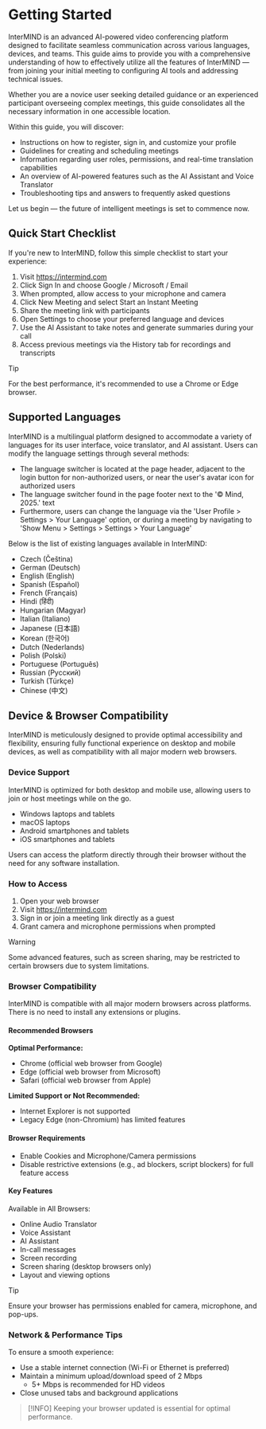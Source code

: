 # Getting Started

InterMIND is an advanced AI-powered video conferencing platform designed to facilitate seamless communication across various languages, devices, and teams. This guide aims to provide you with a comprehensive understanding of how to effectively utilize all the features of InterMIND — from joining your initial meeting to configuring AI tools and addressing technical issues.

Whether you are a novice user seeking detailed guidance or an experienced participant overseeing complex meetings, this guide consolidates all the necessary information in one accessible location.

Within this guide, you will discover:

- Instructions on how to register, sign in, and customize your profile
- Guidelines for creating and scheduling meetings
- Information regarding user roles, permissions, and real-time translation capabilities
- An overview of AI-powered features such as the AI Assistant and Voice Translator
- Troubleshooting tips and answers to frequently asked questions

Let us begin — the future of intelligent meetings is set to commence now.

## Quick Start Checklist

If you're new to InterMIND, follow this simple checklist to start your experience:

1. Visit https://intermind.com
2. Click Sign In and choose Google / Microsoft / Email
3. When prompted, allow access to your microphone and camera
4. Click New Meeting and select Start an Instant Meeting
5. Share the meeting link with participants
6. Open Settings to choose your preferred language and devices
7. Use the AI Assistant to take notes and generate summaries during your call
8. Access previous meetings via the History tab for recordings and transcripts

> [!TIP]
> For the best performance, it's recommended to use a Chrome or Edge browser.

## Supported Languages

InterMIND is a multilingual platform designed to accommodate a variety of languages for its user interface, voice translator, and AI assistant. Users can modify the language settings through several methods:

- The language switcher is located at the page header, adjacent to the login button for non-authorized users, or near the user's avatar icon for authorized users
- The language switcher found in the page footer next to the '© Mind, 2025.' text
- Furthermore, users can change the language via the 'User Profile > Settings > Your Language' option, or during a meeting by navigating to 'Show Menu > Settings > Settings > Your Language'

Below is the list of existing languages available in InterMIND:

- Czech (Čeština)
- German (Deutsch)
- English (English)
- Spanish (Español)
- French (Français)
- Hindi (हिंदी)
- Hungarian (Magyar)
- Italian (Italiano)
- Japanese (日本語)
- Korean (한국어)
- Dutch (Nederlands)
- Polish (Polski)
- Portuguese (Português)
- Russian (Русский)
- Turkish (Türkçe)
- Chinese (中文)

## Device & Browser Compatibility

InterMIND is meticulously designed to provide optimal accessibility and flexibility, ensuring fully functional experience on desktop and mobile devices, as well as compatibility with all major modern web browsers.

### Device Support

InterMIND is optimized for both desktop and mobile use, allowing users to join or host meetings while on the go.

- Windows laptops and tablets
- macOS laptops
- Android smartphones and tablets
- iOS smartphones and tablets

Users can access the platform directly through their browser without the need for any software installation.

### How to Access

1. Open your web browser
2. Visit https://intermind.com
3. Sign in or join a meeting link directly as a guest
4. Grant camera and microphone permissions when prompted

> [!WARNING]
> Some advanced features, such as screen sharing, may be restricted to certain browsers due to system limitations.

### Browser Compatibility

InterMIND is compatible with all major modern browsers across platforms. There is no need to install any extensions or plugins.

#### Recommended Browsers

**Optimal Performance:**

- Chrome (official web browser from Google)
- Edge (official web browser from Microsoft)
- Safari (official web browser from Apple)

**Limited Support or Not Recommended:**

- Internet Explorer is not supported
- Legacy Edge (non-Chromium) has limited features

#### Browser Requirements

- Enable Cookies and Microphone/Camera permissions
- Disable restrictive extensions (e.g., ad blockers, script blockers) for full feature access

#### Key Features

Available in All Browsers:

- Online Audio Translator
- Voice Assistant
- AI Assistant
- In-call messages
- Screen recording
- Screen sharing (desktop browsers only)
- Layout and viewing options

> [!TIP]
> Ensure your browser has permissions enabled for camera, microphone, and pop-ups.

### Network & Performance Tips

To ensure a smooth experience:

- Use a stable internet connection (Wi-Fi or Ethernet is preferred)
- Maintain a minimum upload/download speed of 2 Mbps
  - 5+ Mbps is recommended for HD videos
- Close unused tabs and background applications

> [!INFO]
> Keeping your browser updated is essential for optimal performance.
